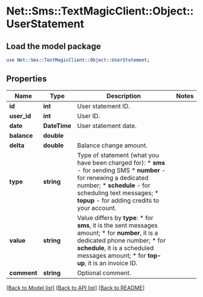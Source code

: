 # Net::Sms::TextMagicClient::Object::UserStatement

## Load the model package
```perl
use Net::Sms::TextMagicClient::Object::UserStatement;
```

## Properties
Name | Type | Description | Notes
------------ | ------------- | ------------- | -------------
**id** | **int** | User statement ID. | 
**user_id** | **int** | User ID. | 
**date** | **DateTime** | User statement date. | 
**balance** | **double** |  | 
**delta** | **double** | Balance change amount. | 
**type** | **string** | Type of statement (what you have been charged for): *   **sms** - for sending SMS *   **number** - for renewing a dedicated number; *   **schedule** - for scheduling text messages; *   **topup** - for adding credits to your account.  | 
**value** | **string** | Value differs by **type**: *   for **sms**, it is the sent messages amount; *   for **number**, it is a dedicated phone number; *   for **schedule**, it is a scheduled messages amount; *   for **top-up**, it is an invoice ID.  | 
**comment** | **string** | Optional comment. | 

[[Back to Model list]](../README.md#documentation-for-models) [[Back to API list]](../README.md#documentation-for-api-endpoints) [[Back to README]](../README.md)


